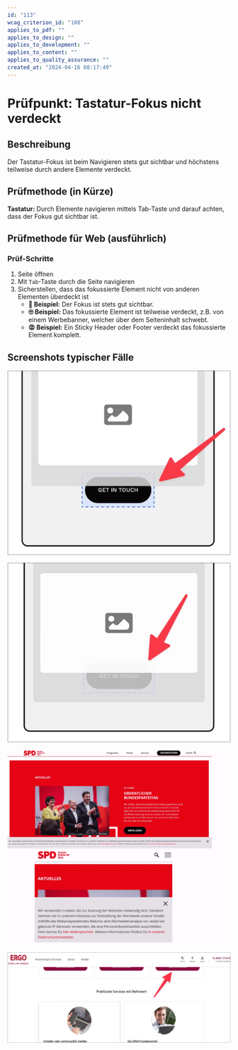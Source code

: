 ```yaml
---
id: "113"
wcag_criterion_id: "108"
applies_to_pdf: ""
applies_to_design: ""
applies_to_development: ""
applies_to_content: ""
applies_to_quality_assurance: ""
created_at: "2024-04-16 08:17:49"
---
```


# Prüfpunkt: Tastatur-Fokus nicht verdeckt

## Beschreibung

Der Tastatur-Fokus ist beim Navigieren stets gut sichtbar und höchstens teilweise durch andere Elemente verdeckt.

## Prüfmethode (in Kürze)

**Tastatur:** Durch Elemente navigieren mittels Tab-Taste und darauf achten, dass der Fokus gut sichtbar ist.

## Prüfmethode für Web (ausführlich)

### Prüf-Schritte

1. Seite öffnen
1. Mit `Tab`-Taste durch die Seite navigieren
1. Sicherstellen, dass das fokussierte Element nicht von anderen Elementen überdeckt ist
    - **🙂 Beispiel:** Der Fokus ist stets gut sichtbar.
    - **🙄 Beispiel:** Das fokussierte Element ist teilweise verdeckt, z.B. von einem Werbebanner, welcher über dem Seiteninhalt schwebt.
    - **😡 Beispiel:** Ein Sticky Header oder Footer verdeckt das fokussierte Element komplett.

## Screenshots typischer Fälle

![Teilweise verdeckter Fokus (in Ordnung)](images/teilweise-verdeckter-fokus-in-ordnung.png)

![Komplett verdeckter Fokus (hier der Verständlichkeit halber leicht transparent dargestellt)](images/komplett-verdeckter-fokus.png)

![Ein Cookie-Banner verdeckt fast die komplette Mobile-Ansicht](images/ein-cookie-banner-verdeckt-fast-die-komplette-mobile-ansicht.png)

![Sticky Header und Footer können fokussierte Elemente verdecken](images/sticky-header-und-footer-knnen-fokussierte-elemente-verdecken.png)